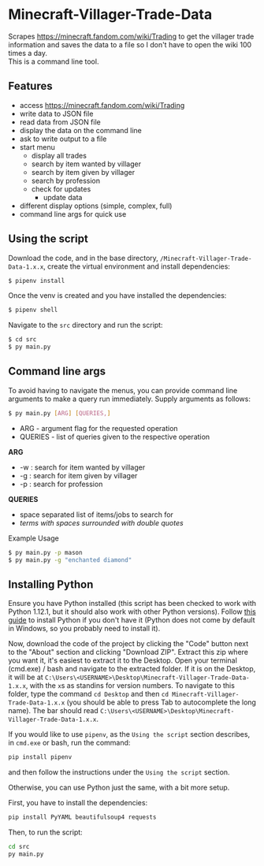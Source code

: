 # Minecraft-Villager-Trade-Data

Scrapes https://minecraft.fandom.com/wiki/Trading to get the villager trade information and saves the data to a file so I don't have to open the wiki 100 times a day. \
This is a command line tool.

## Features
* access https://minecraft.fandom.com/wiki/Trading
* write data to JSON file
* read data from JSON file
* display the data on the command line
* ask to write output to a file
* start menu
    * display all trades
    * search by item wanted by villager
    * search by item given by villager
    * search by profession
    * check for updates
        * update data
* different display options (simple, complex, full)
* command line args for quick use


## Using the script
Download the code, and in the base directory, `/Minecraft-Villager-Trade-Data-1.x.x`, create the virtual environment and install dependencies:
```sh
$ pipenv install
```

Once the venv is created and you have installed the dependencies:
```sh
$ pipenv shell
```

Navigate to the `src` directory and run the script:
```sh
$ cd src
$ py main.py
```


## Command line args
To avoid having to navigate the menus, you can provide command line arguments to make a query run immediately. Supply arguments as follows:
```sh
$ py main.py [ARG] [QUERIES,]
```
* ARG - argument flag for the requested operation
* QUERIES - list of queries given to the respective operation

**ARG**
* -w : search for item wanted by villager
* -g : search for item given by villager
* -p : search for profession

**QUERIES**
* space separated list of items/jobs to search for
* *terms with spaces surrounded with double quotes*

Example Usage
```sh
$ py main.py -p mason
$ py main.py -g "enchanted diamond"
```


## Installing Python
Ensure you have Python installed (this script has been checked to work with Python 1.12.1, but it should also work with other Python versions). Follow [this guide](https://gist.github.com/danilo-montes/2a2239035e689dfeafa0b7a59fed8c60) to install Python if you don't have it (Python does not come by default in Windows, so you probably need to install it). 

Now, download the code of the project by clicking the "Code" button next to the "About" section and clicking "Download ZIP". Extract this zip where you want it, it's easiest to extract it to the Desktop.
Open your terminal (cmd.exe) / bash and navigate to the extracted folder. If it is on the Desktop, it will be at `C:\Users\<USERNAME>\Desktop\Minecraft-Villager-Trade-Data-1.x.x`, with the `x`s as standins for version numbers. To navigate to this folder, type the command `cd Desktop` and then `cd Minecraft-Villager-Trade-Data-1.x.x` (you should be able to press Tab to autocomplete the long name). The bar should read `C:\Users\<USERNAME>\Desktop\Minecraft-Villager-Trade-Data-1.x.x`.

If you would like to use `pipenv`, as the `Using the script` section describes, in `cmd.exe` or bash, run the command:
```sh
pip install pipenv
```
and then follow the instructions under the `Using the script` section.


Otherwise, you can use Python just the same, with a bit more setup.

First, you have to install the dependencies:
```sh
pip install PyYAML beautifulsoup4 requests
```

Then, to run the script:
```sh
cd src
py main.py
```